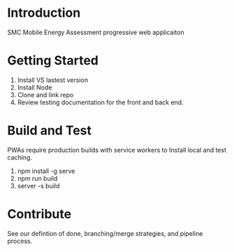 ﻿# Introduction 
SMC Mobile Energy Assessment progressive web applicaiton

# Getting Started
1.	Install VS lastest version
2.	Install Node
3.	Clone and link repo
4.	Review testing documentation for the front and back end.

# Build and Test
PWAs require production builds with service workers to Install local and test caching.
1.	npm install -g serve
2.	npm run build
3.	server -s build

# Contribute
See our defintion of done, branching/merge strategies, and pipeline process. 